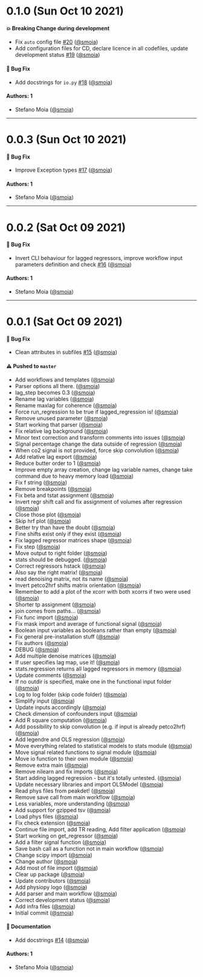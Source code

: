 # 0.1.0 (Sun Oct 10 2021)

#### 💥 Breaking Change during development

- Fix `auto` config file [#20](https://github.com/smoia/phys2cvr/pull/20) ([@smoia](https://github.com/smoia))
- Add configuration files for CD, declare licence in all codefiles, update development status [#19](https://github.com/smoia/phys2cvr/pull/19) ([@smoia](https://github.com/smoia))

#### 🐛 Bug Fix

- Add docstrings for `io.py` [#18](https://github.com/smoia/phys2cvr/pull/18) ([@smoia](https://github.com/smoia))

#### Authors: 1

- Stefano Moia ([@smoia](https://github.com/smoia))

---

# 0.0.3 (Sun Oct 10 2021)

#### 🐛 Bug Fix

- Improve Exception types [#17](https://github.com/smoia/phys2cvr/pull/17) ([@smoia](https://github.com/smoia))

#### Authors: 1

- Stefano Moia ([@smoia](https://github.com/smoia))

---

# 0.0.2 (Sat Oct 09 2021)

#### 🐛 Bug Fix

- Invert CLI behaviour for lagged regressors, improve workflow input parameters definition and check [#16](https://github.com/smoia/phys2cvr/pull/16) ([@smoia](https://github.com/smoia))

#### Authors: 1

- Stefano Moia ([@smoia](https://github.com/smoia))

---

# 0.0.1 (Sat Oct 09 2021)

#### 🐛 Bug Fix

- Clean attributes in subfiles [#15](https://github.com/smoia/phys2cvr/pull/15) ([@smoia](https://github.com/smoia))

#### ⚠️ Pushed to `master`

- Add workflows and templates ([@smoia](https://github.com/smoia))
- Parser options all there. ([@smoia](https://github.com/smoia))
- lag_step becomes 0.3 ([@smoia](https://github.com/smoia))
- Rename lag variables ([@smoia](https://github.com/smoia))
- Rename maxlag for coherence ([@smoia](https://github.com/smoia))
- Force run_regression to be true if lagged_regression is! ([@smoia](https://github.com/smoia))
- Remove unused parameter ([@smoia](https://github.com/smoia))
- Start working that parser ([@smoia](https://github.com/smoia))
- Fix relative lag background ([@smoia](https://github.com/smoia))
- Minor text correction and transform comments into issues ([@smoia](https://github.com/smoia))
- Signal percentage change the data outside of regression ([@smoia](https://github.com/smoia))
- When co2 signal is not provided, force skip convolution ([@smoia](https://github.com/smoia))
- Add relative lag export ([@smoia](https://github.com/smoia))
- Reduce butter order to 1 ([@smoia](https://github.com/smoia))
- Improve empty array creation, change lag variable names, change take command due to heavy memory load ([@smoia](https://github.com/smoia))
- Fix f string ([@smoia](https://github.com/smoia))
- Remove breakpoints ([@smoia](https://github.com/smoia))
- Fix beta and tstat assignment ([@smoia](https://github.com/smoia))
- Invert regr shift call and fix assignment of volumes after regression ([@smoia](https://github.com/smoia))
- Close those plot ([@smoia](https://github.com/smoia))
- Skip hrf plot ([@smoia](https://github.com/smoia))
- Better try than have the doubt ([@smoia](https://github.com/smoia))
- Fine shifts exist only if they exist ([@smoia](https://github.com/smoia))
- Fix lagged regressor matrices shape ([@smoia](https://github.com/smoia))
- Fix step ([@smoia](https://github.com/smoia))
- Move output to right folder ([@smoia](https://github.com/smoia))
- stats should be debugged. ([@smoia](https://github.com/smoia))
- Correct regressors hstack ([@smoia](https://github.com/smoia))
- Also say the right matrix! ([@smoia](https://github.com/smoia))
- read denoising matrix, not its name ([@smoia](https://github.com/smoia))
- Invert petco2hrf shifts matrix orientation ([@smoia](https://github.com/smoia))
- Remember to add a plot of the xcorr with both xcorrs if two were used ([@smoia](https://github.com/smoia))
- Shorter tp assignment ([@smoia](https://github.com/smoia))
- join comes from paths... ([@smoia](https://github.com/smoia))
- Fix func import ([@smoia](https://github.com/smoia))
- Fix mask import and average of functional signal ([@smoia](https://github.com/smoia))
- Boolean input variables as booleans rather than empty ([@smoia](https://github.com/smoia))
- Fix general pre-installation stuff ([@smoia](https://github.com/smoia))
- Fix authors ([@smoia](https://github.com/smoia))
- DEBUG ([@smoia](https://github.com/smoia))
- Add multiple denoise matrices ([@smoia](https://github.com/smoia))
- If user specifies lag map, use it! ([@smoia](https://github.com/smoia))
- stats.regression returns all lagged regressors in memory ([@smoia](https://github.com/smoia))
- Update comments ([@smoia](https://github.com/smoia))
- If no outdir is specified, make one in the functional input folder ([@smoia](https://github.com/smoia))
- Log to log folder (skip code folder) ([@smoia](https://github.com/smoia))
- Simplify input ([@smoia](https://github.com/smoia))
- Update inputs accordingly ([@smoia](https://github.com/smoia))
- Check dimension of confounders input ([@smoia](https://github.com/smoia))
- Add R square computation ([@smoia](https://github.com/smoia))
- Add possibility to skip convolution (e.g. if input is already petco2hrf) ([@smoia](https://github.com/smoia))
- Add legendre and OLS regression ([@smoia](https://github.com/smoia))
- Move everything related to statistical models to stats module ([@smoia](https://github.com/smoia))
- Move signal related functions to signal module ([@smoia](https://github.com/smoia))
- Move io function to their own module ([@smoia](https://github.com/smoia))
- Remove extra main ([@smoia](https://github.com/smoia))
- Remove nilearn and fix imports ([@smoia](https://github.com/smoia))
- Start adding lagged regression - but it's totally untested. ([@smoia](https://github.com/smoia))
- Update necessary libraries and import OLSModel ([@smoia](https://github.com/smoia))
- Read phys files from peakdet! ([@smoia](https://github.com/smoia))
- Remove save call from main workflow ([@smoia](https://github.com/smoia))
- Less variables, more understanding ([@smoia](https://github.com/smoia))
- Add support for gzipped tsv ([@smoia](https://github.com/smoia))
- Load phys files ([@smoia](https://github.com/smoia))
- Fix check extension ([@smoia](https://github.com/smoia))
- Continue file import, add TR reading, Add filter application ([@smoia](https://github.com/smoia))
- Start working on get_regressor ([@smoia](https://github.com/smoia))
- Add a filter signal function ([@smoia](https://github.com/smoia))
- Save bash call as a function not in main workflow ([@smoia](https://github.com/smoia))
- Change scipy import ([@smoia](https://github.com/smoia))
- Change author ([@smoia](https://github.com/smoia))
- Add most of file import ([@smoia](https://github.com/smoia))
- Clear up package ([@smoia](https://github.com/smoia))
- Update contributors ([@smoia](https://github.com/smoia))
- Add physiopy logo ([@smoia](https://github.com/smoia))
- Add parser and main workflow ([@smoia](https://github.com/smoia))
- Correct development status ([@smoia](https://github.com/smoia))
- Add infra files ([@smoia](https://github.com/smoia))
- Initial commit ([@smoia](https://github.com/smoia))

#### 📝 Documentation

- Add docstrings [#14](https://github.com/smoia/phys2cvr/pull/14) ([@smoia](https://github.com/smoia))

#### Authors: 1

- Stefano Moia ([@smoia](https://github.com/smoia))
